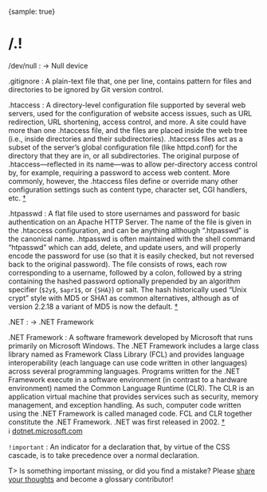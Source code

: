 {sample: true}
# /.!

/dev/null
: → Null device

.gitignore
: A plain-text file that, one per line, contains pattern for files and directories to be ignored by Git version control.

.htaccess
: A directory-level configuration file supported by several web servers, used for the configuration of website access issues, such as URL redirection, URL shortening, access control, and more. A site could have more than one .htaccess file, and the files are placed inside the web tree (i.e., inside directories and their subdirectories). .htaccess files act as a subset of the server’s global configuration file (like httpd.conf) for the directory that they are in, or all subdirectories. The original purpose of .htaccess—reflected in its name—was to allow per-directory access control by, for example, requiring a password to access web content. More commonly, however, the .htaccess files define or override many other configuration settings such as content type, character set, CGI handlers, etc.&nbsp;[†](#w-htaccess)

.htpasswd
: A flat file used to store usernames and password for basic authentication on an Apache HTTP Server. The name of the file is given in the .htaccess configuration, and can be anything although “.htpasswd” is the canonical name. .htpasswd is often maintained with the shell command “htpasswd” which can add, delete, and update users, and will properly encode the password for use (so that it is easily checked, but not reversed back to the original password). The file consists of rows, each row corresponding to a username, followed by a colon, followed by a string containing the hashed password optionally prepended by an algorithm specifier (`$2y$`, `$apr1$`, or `{SHA}`) or salt. The hash historically used “Unix crypt” style with MD5 or SHA1 as common alternatives, although as of version 2.2.18 a variant of MD5 is now the default.&nbsp;[†](#w-htpasswd)

.NET
: → .NET Framework

.NET Framework
: A software framework developed by Microsoft that runs primarily on Microsoft Windows. The .NET Framework includes a large class library named as Framework Class Library (FCL) and provides language interoperability (each language can use code written in other languages) across several programming languages. Programs written for the .NET Framework execute in a software environment (in contrast to a hardware environment) named the Common Language Runtime (CLR). The CLR is an application virtual machine that provides services such as security, memory management, and exception handling. As such, computer code written using the .NET Framework is called managed code. FCL and CLR together constitute the .NET Framework. .NET was first released in 2002.&nbsp;[†](#w-net) ℹ︎&nbsp;[dotnet.microsoft.com](https://dotnet.microsoft.com/)

`!important`
: An indicator for a declaration that, by virtue of the CSS cascade, is to take precedence over a normal declaration.

T> Is something important missing, or did you find a mistake? Please [share your thoughts](https://github.com/j9t/web-development-glossary-forum/issues/new) and become a glossary&nbsp;contributor!